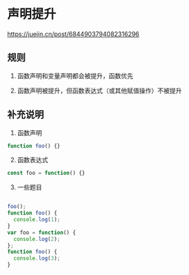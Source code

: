 # 声明提升

https://juejin.cn/post/6844903794082316296

## 规则

1. 函数声明和变量声明都会被提升，函数优先

2. 函数声明被提升，但函数表达式（或其他赋值操作）不被提升

## 补充说明

1. 函数声明

```js
function foo() {}
```

2. 函数表达式

```js
const foo = function() {}
```

3. 一些题目

```js

foo();
function foo() {
  console.log(1);
}
var foo = function() {
  console.log(2);
};
function foo() {
  console.log(3);
}
```
